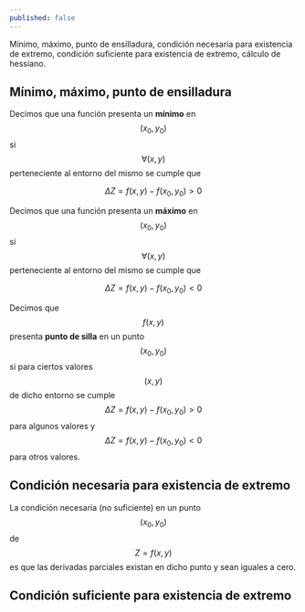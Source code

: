 ```yaml
---
published: false
---
```

Mínimo, máximo, punto de ensilladura, condición necesaria para existencia de extremo, condición suficiente para existencia de extremo, cálculo de hessiano.

## Mínimo, máximo, punto de ensilladura

Decimos que una función presenta un **mínimo** en $$(x_{0}, y_{0})$$ si $$\forall (x,y)$$ perteneciente al entorno del mismo se cumple que 

$$ \Delta Z = f(x,y)-f(x_{0}, y_{0})>0 $$

Decimos que una función presenta un **máximo** en $$(x_{0}, y_{0})$$ si $$\forall (x,y)$$ perteneciente al entorno del mismo se cumple que 

$$ \Delta Z = f(x,y)-f(x_{0}, y_{0})<0 $$

Decimos que $$f(x,y)$$ presenta **punto de silla** en un punto $$(x_{0}, y_{0})$$ si para ciertos valores $$(x,y)$$ de dicho entorno se cumple $$ \Delta Z = f(x,y)-f(x_{0}, y_{0})>0 $$ para algunos valores y $$ \Delta Z = f(x,y)-f(x_{0}, y_{0})<0 $$ para otros valores.

## Condición necesaria para existencia de extremo

La condición necesaria (no suficiente) en un punto $$ (x_{0}, y_{0}) $$ de $$ Z=f(x,y) $$ es que las derivadas parciales existan en dicho punto y sean iguales a cero.

## Condición suficiente para existencia de extremo




 
 
